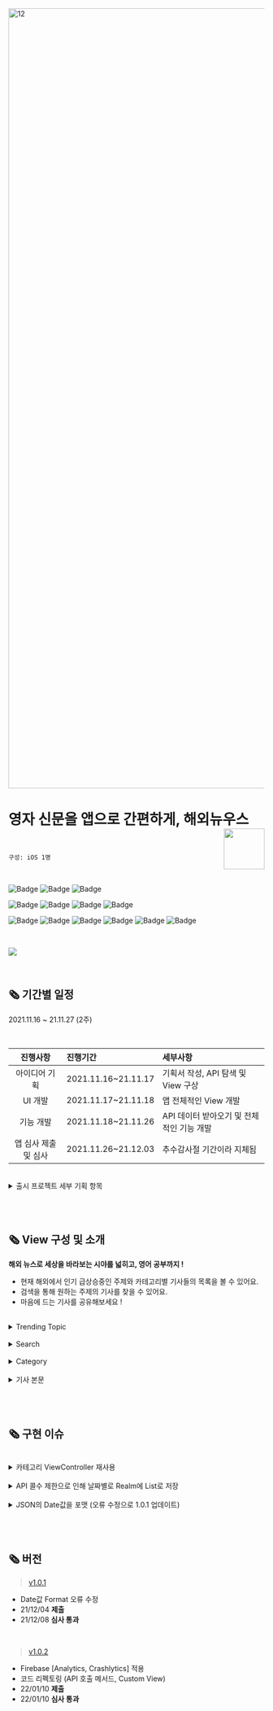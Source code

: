 <img width="1534" alt="12" src="https://user-images.githubusercontent.com/74236080/143826875-c12c807d-0b03-4c25-8e97-38b79119164d.png">

<br>

# 영자 신문을 앱으로 간편하게, 해외뉴우스<img src = "https://user-images.githubusercontent.com/93528918/149170874-1428e755-5919-4f06-a153-631c55d4e09e.png" width = 80  align = right> 


<br>


```sh
구성: iOS 1명
```


<br>

![Badge](https://img.shields.io/badge/Xcode-13.0-blue) 
![Badge](https://img.shields.io/badge/iOS-13.0-green)
![Badge](https://img.shields.io/badge/Swift-5-orange)

![Badge](https://img.shields.io/badge/Realm-10.19.0-red)
![Badge](https://img.shields.io/badge/Alamofire-5.4.4-red)
![Badge](https://img.shields.io/badge/SwiftyJSON-5.0.0-important)
![Badge](https://img.shields.io/badge/Kingfisher-7.1.2-yellowgreen)

![Badge](https://img.shields.io/badge/SnapKit-5.0.1-blue)
![Badge](https://img.shields.io/badge/Pageboy-3.6.2-success)
![Badge](https://img.shields.io/badge/Tabman-2.11.1-blueviolet)
![Badge](https://img.shields.io/badge/Toast-5.0.1-yellow)
![Badge](https://img.shields.io/badge/SkeletonView-1.26.0-ff69b4)
![Badge](https://img.shields.io/badge/CHTCollectionViewWaterfallLayout-0.9.19-lightgrey)



<br>



<a href="https://apps.apple.com/kr/app/%ED%95%B4%EC%99%B8%EB%89%B4%EC%9A%B0%EC%8A%A4/id1596846397
"><img src="https://www.atrinh.com/list/images/download.svg"></a>



<br />

## 🗞 기간별 일정
2021.11.16 ~ 21.11.27 (2주)

<br />

| 진행사항 | 진행기간 | 세부사항 |
|:---:| :--- | :--- |
| 아이디어 기획 | 2021.11.16~21.11.17 | 기획서 작성, API 탐색 및 View 구상 |
| UI 개발 | 2021.11.17~21.11.18 | 앱 전체적인 View 개발 |
| 기능 개발 | 2021.11.18~21.11.26 | API 데이터 받아오기 및 전체적인 기능 개발  |
| 앱 심사 제출 및 심사 | 2021.11.26~21.12.03 | 추수감사절 기간이라 지체됨 |
 

<br />


<details>
<summary>출시 프로젝트 세부 기획 항목</summary>

<br />
 
![스크린샷 2021-12-04 오후 4 36 46](https://user-images.githubusercontent.com/74236080/144701789-fa1198e4-0373-4c82-8be7-5921f2074c73.png)

![스크린샷 2021-12-04 오후 4 37 09](https://user-images.githubusercontent.com/74236080/144701790-72d72d18-459f-4568-8603-30263bf6e286.png)
  
</div>
</details>

<br />
<br />
<br />

## 🗞 View 구성 및 소개

**해외 뉴스로 세상을 바라보는 시야를 넓히고, 영어 공부까지 !**

- 현재 해외에서 인기 급상승중인 주제와 카테고리별 기사들의 목록을 볼 수 있어요.
- 검색을 통해 원하는 주제의 기사를 찾을 수 있어요.
- 마음에 드는 기사를 공유해보세요 !

<br>

<details>
<summary>Trending Topic</summary>
 
<br>
	
- **SkeletonView** 라이브러리를 통해 로딩 View 구현
- **WaterfallLayout**을 적용하여 트렌드한 주제의 기사 데이터를 받아와서 Collection View 구성
- Cell을 선택하면 **SlideView**에 각각의 기사 데이터 구성 및 원본 기사 웹뷰로 이동
 
 <br>

https://user-images.githubusercontent.com/93528918/149177563-49d2cd84-64b0-4c40-9401-3d7f96055d16.mov

 </div>
</details>


<br />


<details>
<summary>Search</summary>
 
<br>
	
- **SkeletonView** 라이브러리를 통해 검색한 데이터를 받아오는 동안 로딩 View 구현
- Cell을 선택하면 해당 기사 본문 페이지로 이동
 
 <br>

https://user-images.githubusercontent.com/93528918/149177637-8c0916cb-58c4-432a-baa9-0d435888c145.mov

</div>
</details>

<br />


<details>
<summary>Category</summary>

<br>
	
- **Tabman, Pageboy** 라이브러리를 통해 카테고리 별 탭페이징 구현
- **하나의 View, Cell, Controller 재사용**
- Section별 하단에 **전체보기 버튼**을 추가하여, Section별로 받아오는 데이터 전체를 표시하는 View로 이동
 
 <br>

https://user-images.githubusercontent.com/93528918/149177675-c867cd6e-98fe-4de1-9d57-4abaad2c3bd3.mov

</div>
</details>

<br />


<details>
<summary>기사 본문</summary>
 
<br>
	
 - **ScrollView**를 적용하여 각 기사의 본문 길이만큼 동적인 높이 조정

 <br>

https://user-images.githubusercontent.com/93528918/149177687-7447a7a6-8bfc-4e18-ac5e-23907748dafd.mov

</div>
</details>


<br />
<br />
<br />


## 🗞 구현 이슈

<br />

<details>
<summary>카테고리 ViewController 재사용</summary>

<br />

 카테고리 View는 `Tabman` 라이브러리를 사용해서 탭페이징 방식으로 구현

라이브러리 사용법을 보면 **페이지별 ViewController**을 배열로 담고, ViewController의 수만큼 탭이 생성

<br />

```swift
private var viewControllers = [UIViewController(), UIViewController() ・・・]

...
func numberOfViewControllers(in pageboyViewController: PageboyViewController) -> Int {
    return viewControllers.count
}
```

<br />

> 카테고리별 View 디자인은 같고 데이터만 다르게 들어가기 때문에 하나의 ViewController를 재사용
**하나의 ViewController에 각각의 메모리에 올라간 다른 ViewController를 사용하는 것!**
> 

	
<br />
	
1. **UIViewController 배열을 생성하여 필요한 페이지만큼을 배열에 추가**

<br />

```swift
// UIViewController 배열을 생성
private var viewControllers: Array<UIViewController> = []

// 필요한 페이지만큼의 Property를 생성하여 배열에 추가
let newsVC = UIStoryboard.init(name: "Category", bundle: nil).instantiateViewController(withIdentifier: "CategorySectionViewController") as! CategorySectionViewController
	
let entertainmentVC = ...

...

viewControllers.append(newsVC)
viewControllers.append(entertainmentVC)
viewControllers.append(sportsVC)
viewControllers.append(scienceTechnologyVC)
```

<br />
	
2. **PageView의 해당 ViewController를 index에 접근하는 메서드를 통해 데이터를 넘겨준다.**

<br />
	
- Category를 enum 타입으로 각 페이지의 Section을 담아서 선언

<br />
	
```swift
enum Category: Int, CaseIterable {
    case news
    case entertainment
    case sports
    case scienceAndTechnology
    
    var description: Array<String> {
        switch self {
        case .news: return ["Business", "Politics"]
        case .entertainment: return ["Entertainment_MovieAndTV", "Entertainment_Music"]
        case .sports: return ["Sports_Soccer", "Sports_NBA", "Sports_MLB"]
        case .scienceAndTechnology: return ["Science", "Technology"]
        }
    }
}
```

<br />
	
- ViewController에 Section배열을 넘겨준다.

<br />
	
```swift
func viewController(for pageboyViewController: PageboyViewController, at **index**: PageboyViewController.PageIndex) -> UIViewController? {
    let vc = viewControllers[index] as? CategorySectionViewController

    vc?.sectionURL = Category.allCases[index].description

    return vc
}
```

<br />
	
- 전달받은 URL Section 배열을 통해 API 호출

<br />
	
```swift
func fetchData() {
	for urlString in sectionURL {
		AF.request(URL.categoryURL(urlString: urlString), method: .get)
		...
```
 
<br />
	
</div>
</details>

<br />
	
<details>
<summary>API 콜수 제한으로 인해 날짜별로 Realm에 List로 저장</summary>

<br />
	
 <aside>
👉 API에서 제공하는 콜수 제한이 낮다. 그래서 서버와의 통신으로 인한 비용 발생 문제를 해결하기 위해 Realm에 데이터를 저장하고, 한번 불러온 데이터는 API 통신없이 갱신할 수 있도록 !!

</aside>

<br />
	
API 제한

- **Trending Topic: 100/day**
- **Category: 1,000/month**

---

<br />
	
1. **Trending Topic와 Category 테이블 작성**

[RealmModel](https://github.com/camosss/Overseas-News/blob/main/OverseasNews/Model/RealmModel.swift)

<br />
	
- Swift에서의 `Array` 와 Realm에서의 `List` 는 다르다.
    - List에 바로 배열값을 넣어주면 오류가 발생하기 때문에, 저장할 값들을 타입으로 배열을 생성하고 해당 배열 요소를 모두 append하는 방식으로 구현

<br />
	
```swift
class TrendingModel: Object {
    @Persisted var title: String
    @Persisted var snippet: String
    ...
        
    convenience init(title: String, snippet: String, ...) {
        self.init()
        self.title = title
        self.snippet = snippet
        ...
    }
}

class SaveTrending: Object {
    @Persisted var saveDate: String
    @Persisted var trendingModels: List<TrendingModel>

    convenience init(saveDate: String, **trendingModels: [TrendingModel]**) {
        self.init()
        self.saveDate = saveDate
        self.trendingModels.append(objectsIn: trendingModels)
    }
}
```
	
<br />
	
2. **ViewController에서 하루 기준으로 데이터 저장 및 불러오기**

<br />
	
> Realm에 오늘날짜로 데이터가 저장 ❌    →   **API 콜, Realm에 저장**

Realm에 오늘날짜로 데이터가 저장 ⭕️.   →   **저장된 데이터 불러오기**
> 

<br />
	
```swift
if localRealm.objects(SaveTrending.self).filter("saveDate == '\(todayDateString)'").isEmpty {
	// API 콜
	// Realm 저장
     try! self.localRealm.write {
         let saveTrending: SaveTrending = .init(saveDate: self.todayDateString, trendingModels: tempTrendingTopic)
         self.localRealm.add(saveTrending)
     }
} else {
	// 불러오기
	tasks = localRealm.objects(SaveTrending.self).filter("saveDate == '\(todayDateString)'")
}
```

<br />
	
***List 배열에 해당 날짜별로 데이터 저장***

 ![스크린샷 2021-12-23 오후 11 20 41](https://user-images.githubusercontent.com/93528918/149179917-6bb21da5-3dd5-42f4-94f7-38ad475a3f1b.png)

<br />
	
</div>
</details>

<br />
	
<details>
<summary>JSON의 Date값을 포맷 (오류 수정으로 1.0.1 업데이트)</summary>

<br />
	
 > 아래와 같이 JSON Date값이 여러개로 받아오는데 제대로된 포맷을 처리하지 않아서 제대로된 날짜를 받아오지 못하고 옵셔널로 처리한 Date()값으로 저장됨
> 

<br />
	
```swift
"2021-11-24T07:23:00.0000000Z"
"2021-11-25T22:06:30.871"
"2021-11-25T11:19:00"
```

<br />
	
1. `datePublished`의 값을 문자열로 받는데, `2021-11-25T11:19:00` 로 저장하기 위해 문자열을 자른다.

	
```swift
ex) datePublished = "2021-11-24T07:23:00.0000000Z"

let datePublished = "\(json["value"][idx]["datePublished"])"

let endIndex: String.Index = datePublished.index(datePublished.startIndex, offsetBy: 18)
let datePublish = String(datePublished[...endIndex])

// "2021-11-24T07:23:00"
```
	
<br />
	
2. `"2021-11-24T07:23:00"` 값을 Date로 포맷해서 Realm에 저장

```swift
extension String {
    func toDate(stringValue: String) -> Date? {
        let dateFormatter = DateFormatter()
        dateFormatter.dateFormat = **"yyyy-MM-dd'T'HH:mm:ss"**
        return dateFormatter.date(from: stringValue)
    }
}

...

TrendingModel(title: title, ...datePublished: **datePublished.toDate(stringValue: datePublish)** ?? Date())

// 2021-11-24 07:23:00 +0000
```

<br />

	
3. View에 String으로 포맷해서 띄우기


```swift
extension Date {
    func toString(dateValue: Date) -> String {
        let dateFormatter = DateFormatter()
        dateFormatter.dateFormat = **"yyyy-MM-dd HH:mm:ss"**
        return dateFormatter.string(from: dateValue)
    }
}

---

dateLabel.text = row?.**datePublished.toString(dateValue: row?.datePublished** ?? Date())
```
	
<br />
 
 
</div>
</details>

<br />
<br />
<br />


## 🗞 버전

> [v1.0.1](https://www.notion.so/v1-0-1-2285257857644e7b8916099eb816309a)

- Date값 Format 오류 수정
- 21/12/04 **제출**
- 21/12/08 **심사 통과**

<br>

> [v1.0.2](https://www.notion.so/v1-0-2-57a5662ca6c44d94a1c306df9d3b5083)

- Firebase [Analytics, Crashlytics] 적용
- 코드 리펙토링 (API 호출 메서드, Custom View)
- 22/01/10 **제출**
- 22/01/10 **심사 통과**




